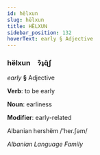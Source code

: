 ```yaml
---
id: hëlxun
slug: hëlxun
title: HËLXUN
sidebar_position: 132
hoverText: early § Adjective
---
```


### hëlxun&emsp;<span kind="abugida">ɂ͊ʇɋ̃ʃ</span>

*early* **§** Adjective

**Verb**: to be early

**Noun**: earliness

**Modifier**: early-related

Albanian hershëm /'heɾ.ʃəm/

*Albanian Language Family*